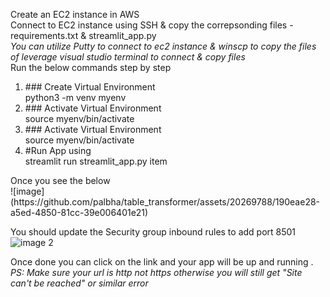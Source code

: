 Create an EC2 instance in AWS <br>
Connect to EC2 instance using SSH & copy the correpsonding files - requirements.txt & streamlit_app.py <br>
*You can utilize Putty to connect to ec2 instance & winscp to copy the files of leverage visual studio terminal to connect & copy files* <br>
Run the below commands step by step <br>
<ol>
            <li>### Create Virtual Environment <br> python3 -m venv myenv</li>
            <li>### Activate Virtual Environment <br> source myenv/bin/activate</li>
            <li>### Activate Virtual Environment <br> source myenv/bin/activate</li>
            <li>#Run App using <br> streamlit run streamlit_app.py item</li>
</ol>
Once you see the below <br>
![image](https://github.com/palbha/table_transformer/assets/20269788/190eae28-a5ed-4850-81cc-39e006401e21)



You should update the Security group inbound rules to add port 8501 <br>
![image 2](https://github.com/palbha/table_transformer/assets/20269788/7d23148d-a92d-4ee4-bd07-111d4936e858)

Once done you can click on the link and your app will be up and running . <br>
*PS: Make sure your url is http not https otherwise you will still get "Site can't be reached" or similar error*

